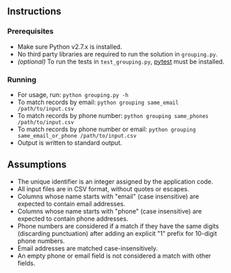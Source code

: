 ## Instructions

### Prerequisites
* Make sure Python v2.7.x is installed.
* No third party libraries are required to run the solution in `grouping.py`.
* *(optional)* To run the tests in `test_grouping.py`, [pytest](http://pytest.org) must be installed.

### Running
* For usage, run:  `python grouping.py -h`
* To match records by email:  `python grouping same_email /path/to/input.csv`
* To match records by phone number:  `python grouping same_phones /path/to/input.csv`
* To match records by phone number or email:  `python grouping same_email_or_phone /path/to/input.csv`
* Output is written to standard output.

## Assumptions
* The unique identifier is an integer assigned by the application code.
* All input files are in CSV format, without quotes or escapes.
* Columns whose name starts with "email" (case insensitive) are expected to contain email addresses.
* Columns whose name starts with "phone" (case insensitive) are expected to contain phone addresses.
* Phone numbers are considered if a match if they have the same digits (discarding punctuation) after adding an explicit "1" prefix for 10-digit phone numbers.
* Email addresses are matched case-insensitively.
* An empty phone or email field is not considered a match with other fields.
